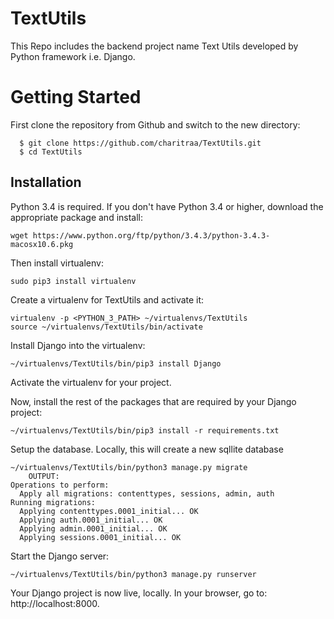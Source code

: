 # TextUtils
This Repo includes the backend project name Text Utils developed by Python framework i.e. Django.

# Getting Started

First clone the repository from Github and switch to the new directory:
  ```shell
    $ git clone https://github.com/charitraa/TextUtils.git
    $ cd TextUtils
  ```

## Installation

Python 3.4 is required. If you don't have Python 3.4 or higher, download the appropriate package and install:

```shell
wget https://www.python.org/ftp/python/3.4.3/python-3.4.3-macosx10.6.pkg
```

Then install virtualenv:

```shell
sudo pip3 install virtualenv
```

Create a virtualenv for TextUtils and activate it:

```shell
virtualenv -p <PYTHON_3_PATH> ~/virtualenvs/TextUtils
source ~/virtualenvs/TextUtils/bin/activate
```

Install Django into the virtualenv:

```shell
~/virtualenvs/TextUtils/bin/pip3 install Django
```
    
Activate the virtualenv for your project.
    
Now, install the rest of the packages that are required by your Django project:
  ```shell
~/virtualenvs/TextUtils/bin/pip3 install -r requirements.txt
  ```
    
Setup the database. Locally, this will create a new sqllite database
```shell
~/virtualenvs/TextUtils/bin/python3 manage.py migrate
    OUTPUT:
Operations to perform:
  Apply all migrations: contenttypes, sessions, admin, auth
Running migrations:
  Applying contenttypes.0001_initial... OK
  Applying auth.0001_initial... OK
  Applying admin.0001_initial... OK
  Applying sessions.0001_initial... OK
```

Start the Django server:

```shell
~/virtualenvs/TextUtils/bin/python3 manage.py runserver
```

Your Django project is now live, locally. In your browser, go to: http://localhost:8000.
